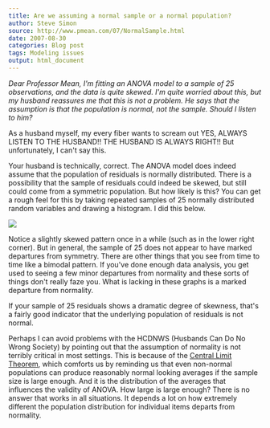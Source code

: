 ```yaml
---
title: Are we assuming a normal sample or a normal population?
author: Steve Simon
source: http://www.pmean.com/07/NormalSample.html
date: 2007-08-30
categories: Blog post
tags: Modeling issues
output: html_document
---
```


*Dear Professor Mean, I'm fitting an ANOVA model to a sample of 25
observations, and the data is quite skewed. I'm quite worried about
this, but my husband reassures me that this is not a problem. He says
that the assumption is that the population is normal, not the sample.
Should I listen to him?*

<!---More--->

As a husband myself, my every fiber wants to scream out YES, ALWAYS
LISTEN TO THE HUSBAND!! THE HUSBAND IS ALWAYS RIGHT!! But
unfortunately, I can't say this.

Your husband is technically, correct. The ANOVA model does indeed
assume that the population of residuals is normally distributed. There
is a possibility that the sample of residuals could indeed be skewed,
but still could come from a symmetric population. But how likely is
this? You can get a rough feel for this by taking repeated samples of
25 normally distributed random variables and drawing a histogram. I
did this below.

![](http://www.pmean.com/images/images/07/NormalSample01.gif)

Notice a slightly skewed pattern once in a while (such as in the lower
right corner). But in general, the sample of 25 does not appear to
have marked departures from symmetry. There are other things that you
see from time to time like a bimodal pattern. If you've done enough
data analysis, you get used to seeing a few minor departures from
normality and these sorts of things don't really faze you. What is
lacking in these graphs is a marked departure from normality.

If your sample of 25 residuals shows a dramatic degree of skewness,
that's a fairly good indicator that the underlying population of
residuals is not normal.

Perhaps I can avoid problems with the HCDNWS (Husbands Can Do No Wrong
Society) by pointing out that the assumption of normality is not
terribly critical in most settings. This is because of the [Central
Limit Theorem](../ask/clt.asp), which comforts us by reminding us that
even non-normal populations can produce reasonably normal looking
averages if the sample size is large enough. And it is the
distribution of the averages that influences the validity of ANOVA.
How large is large enough? There is no answer that works in all
situations. It depends a lot on how extremely different the population
distribution for individual items departs from normality.

